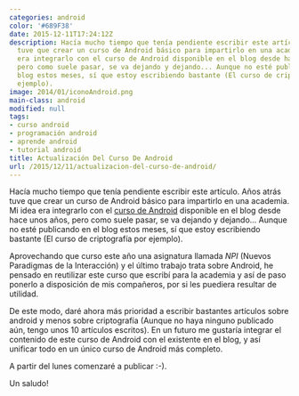 ```yaml
---
categories: android
color: '#689F38'
date: 2015-12-11T17:24:12Z
description: Hacía mucho tiempo que tenía pendiente escribir este artículo. Años atrás
  tuve que crear un curso de Android básico para impartirlo en una academia. Mi idea
  era integrarlo con el curso de Android disponible en el blog desde hace unos años,
  pero como suele pasar, se va dejando y dejando... Aunque no esté publicando en el
  blog estos meses, sí que estoy escribiendo bastante (El curso de criptogrfía por
  ejemplo).
image: 2014/01/iconoAndroid.png
main-class: android
modified: null
tags:
- curso android
- programación android
- aprende android
- tutorial android
title: Actualización Del Curso De Android
url: /2015/12/11/actualizacion-del-curso-de-android/
---
```


<figure>
  <a href="/assets/img/2014/01/iconoAndroid.png"><amp-img layout="responsive" src="/assets/img/2014/01/iconoAndroid.png" title="{{ page.title }}" alt="{{ page.title }}" /></a>
</figure>

Hacía mucho tiempo que tenía pendiente escribir este artículo. Años atrás tuve que crear un curso de Android básico para impartirlo en una academia. Mi idea era integrarlo con el [curso de Android](/curso-programacion-android/ "Curso de Android") disponible en el blog desde hace unos años, pero como suele pasar, se va dejando y dejando... Aunque no esté publicando en el blog estos meses, sí que estoy escribiendo bastante (El curso de criptografía por ejemplo).

<!--ad-->

Aprovechando que curso este año una asignatura llamada _NPI_ (Nuevos Paradigmas de la Interacción)  y el último trabajo trata sobre Android, he pensado en reutilizar este curso que escribí para la academia y así de paso ponerlo a disposición de mis compañeros, por si les puediera resultar de utilidad.

De este modo, daré ahora más prioridad a escribir bastantes artículos sobre android y menos sobre criptografía (Aunque no haya ninguno publicado aún, tengo unos 10 artículos escritos). En un futuro me gustaría integrar el contenido de este curso de Android con el existente en el blog, y así unificar todo en un único curso de Android más completo.

A partir del lunes comenzaré a publicar :-).

Un saludo!
